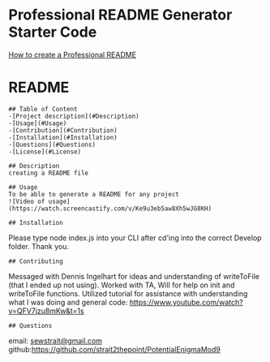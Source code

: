 # Professional README Generator Starter Code

[How to create a Professional README](https://coding-boot-camp.github.io/full-stack/github/professional-readme-guide)

# README

    ## Table of Content
    -[Project description](#Description)
    -[Usage](#Usage)
    -[Contribution](#Contribution)
    -[Installation](#Installation)
    -[Questions](#Questions)
    -[License](#License)
    
    ## Description
    creating a README file
    
    ## Usage
    To be able to generate a README for any project
    ![Video of usage](https://watch.screencastify.com/v/Ke9u3eb5aw8Xh5wJG8KH)

    ## Installation
  Please type node index.js into your CLI after cd'ing into the correct Develop folder.  Thank you.
    
    ## Contributing
  Messaged with Dennis Ingelhart for ideas and understanding of writeToFile (that I ended up not using).
  Worked with TA, Will for help on init and writeToFile functions.
  Utilized tutorial for assistance with understanding what I was doing and general code:
  https://www.youtube.com/watch?v=QFV7jzu8mKw&t=1s

    
    ## Questions
   email: sewstrait@gmail.com
   github:https://github.com/strait2thepoint/PotentialEnigmaMod9
    
   
